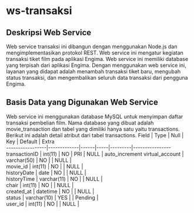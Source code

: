 # ws-transaksi

## Deskripsi Web Service
Web service transaksi ini dibangun dengan menggunakan Node.js dan mengimplementasikan protokol REST. Web service ini mengatur kegiatan transaksi tiket film pada aplikasi Engima. Web service ini memiliki database yang terpisah dari aplikasi Engima. Dengan menggunakan web service ini, layanan yang didapat adalah menambah transaksi tiket baru, mengubah status transaksi, dan mengembalikan seluruh data transaksi dari pengguna Engima.

## Basis Data yang Digunakan Web Service
Web service ini menggunakan database MySQL untuk menyimpan daftar transaksi pembelian film. Nama database yang dibuat adalah movie_transaction dan tabel yang dimiliki hanya satu yaitu transactions. Berikut ini adalah detail atribut dari tabel transactions.
 Field           | Type        | Null | Key | Default | Extra          
-----------------|-------------|------|-----|---------|----------------
 transactionID   | int(11)     | NO   | PRI | NULL    | auto_increment 
 virtual_account | varchar(50) | NO   |     | NULL    |                
 movie_id        | int(11)     | NO   |     | NULL    |                
 historyDate     | date        | NO   |     | NULL    |                
 historyTime     | varchar(11) | NO   |     | NULL    |                
 chair           | int(11)     | NO   |     | NULL    |                
 created_at      | datetime    | NO   |     | NULL    |                
 status          | varchar(10) | YES  |     | Pending |                
 user_id         | int(11)     | NO   |     | NULL    |                